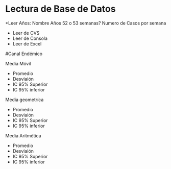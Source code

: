 # Lectura de Base de Datos

*Leer Años:
  Nombre Años
  52 o 53 semanas?
  Numero de Casos por semana

* Leer de CVS
* Leer de Consola
* Leer de Excel


#Canal Endémico


Media Móvil

* Promedio
* Desviaión
* IC 95% Superior
* IC 95% inferior


Media geometríca

* Promedio
* Desviaión
* IC 95% Superior
* IC 95% inferior

Media Aritmética

* Promedio
* Desviaión
* IC 95% Superior
* IC 95% inferior
